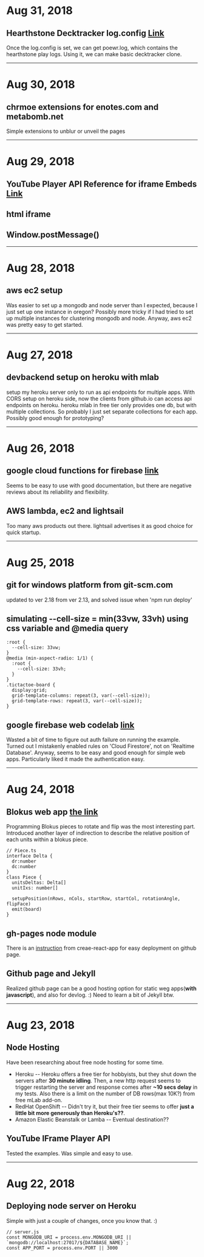 # Aug 31, 2018

## Hearthstone Decktracker log.config [Link](https://github.com/jleclanche/fireplace/wiki/How-to-enable-logging)
Once the log.config is set, we can get poewr.log, which contains the hearthstone play logs. Using it, we can make basic decktracker clone.

---

# Aug 30, 2018

## chrmoe extensions for enotes.com and metabomb.net
Simple extensions to unblur or unveil the pages

---

# Aug 29, 2018

## YouTube Player API Reference for iframe Embeds [Link](https://developers.google.com/youtube/iframe_api_reference)

## html iframe

## Window.postMessage()

---

# Aug 28, 2018

## aws ec2 setup
Was easier to set up a mongodb and node server than I expected, because I just set up one instance in oregon? Possibly more tricky if I had tried to set up multiple instances for clustering mongodb and node. Anyway, aws ec2 was pretty easy to get started.

---

# Aug 27, 2018

## devbackend setup on heroku with mlab
setup my heroku server only to run as api endpoints for multiple apps. With CORS setup on heroku side, now the clients from github.io can access api endpoints on heroku.
heroku mlab in free tier only provides one db, but with multiple collections. So probably I just set separate collections for each app. Possibly good enough for prototyping?

---

# Aug 26, 2018

## google cloud functions for firebase [link](https://codelabs.developers.google.com/codelabs/firebase-cloud-functions/#0)
Seems to be easy to use with good documentation, but there are negative reviews about its reliability and flexibility.

## AWS lambda, ec2 and lightsail
Too many aws products out there. lightsail advertises it as good choice for quick startup.

---

# Aug 25, 2018

## git for windows platform from git-scm.com
updated to ver 2.18 from ver 2.13, and solved issue when 'npm run deploy'

## simulating --cell-size = min(33vw, 33vh) using css variable and @media query
```
:root {
  --cell-size: 33vw;
}
@media (min-aspect-radio: 1/1) {
  :root {
    --cell-size: 33vh;
  }
}
.tictactoe-board {
  display:grid;
  grid-template-columns: repeat(3, var(--cell-size));
  grid-template-rows: repeat(3, var(--cell-size));
}
```

## google firebase web codelab [link](https://codelabs.developers.google.com/codelabs/firebase-web/#0)
Wasted a bit of time to figure out auth failure on running the example. Turned out I mistakenly enabled rules on 'Cloud Firestore', not on 'Realtime Database'. Anyway, seems to be easy and good enough for simple web apps. Particularly liked it made the authentication easy.

---

# Aug 24, 2018

## Blokus web app [the link](https://g30133.github.io/blokus)
Programming Blokus pieces to rotate and flip was the most interesting part. Introduced another layer of indirection to describe the relative position of each units within a blokus piece.
```
// Piece.ts
interface Delta {
  dr:number
  dc:number
}
class Piece {
  unitsDeltas: Delta[]
  unitIxs: number[]
  
  setupPosition(nRows, nCols, startRow, startCol, rotationAngle, flipFace)
  emit(board)
}
```

## gh-pages node module
There is an [instruction](https://github.com/facebook/create-react-app/blob/master/packages/react-scripts/template/README.md#deployment) from creae-react-app for easy deployment on github page.


## Github page and Jekyll
Realized github page can be a good hosting option for static weg apps(**with javascript**), and also for devlog. :) Need to learn a bit of Jekyll btw.

---

# Aug 23, 2018

## Node Hosting
Have been researching about free node hosting for some time.
- Heroku
-- Heroku offers a free tier for hobbyists, but they shut down the servers after **30 minute idling**. Then, a new http request seems to trigger restarting the server and response comes after **~10 secs delay** in my tests. Also there is a limit on the number of DB rows(max 10K?) from free mLab add-on.
- RedHat OpenShift
-- Didn't try it, but their free tier seems to offer **just a little bit more generously than Heroku's??**.
- Amazon Elastic Beanstalk or Lamba
-- Eventual destination??

## YouTube IFrame Player API
Tested the examples. Was simple and easy to use.

---

# Aug 22, 2018

## Deploying node server on Heroku
Simple with just a couple of changes, once you know that. :)
```
// server.js
const MONGODB_URI = process.env.MONGODB_URI || `mongodb://localhost:27017/${DATABASE_NAME}`;
const APP_PORT = process.env.PORT || 3000
```
